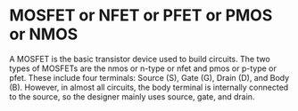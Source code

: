 # MOSFET or NFET or PFET or PMOS or NMOS
A MOSFET is the basic transistor device used to build circuits. The two types of MOSFETs are the nmos or n-type or nfet and pmos or p-type or pfet. These include four terminals: Source (S), Gate (G), Drain (D), and Body (B). However, in almost all circuits, the body terminal is internally connected to the source, so the designer mainly uses source, gate, and drain.
